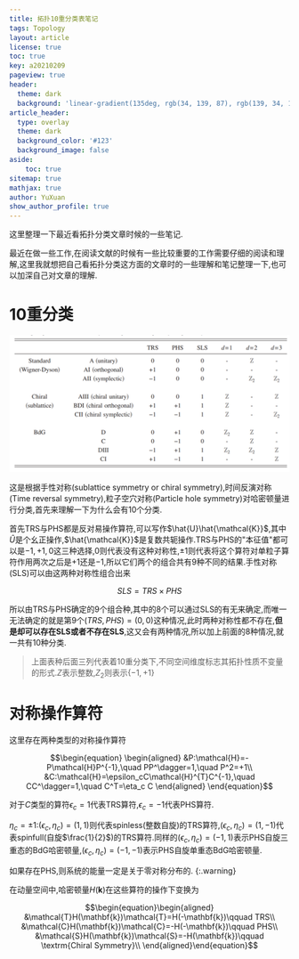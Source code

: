 ```yaml
---
title: 拓扑10重分类表笔记
tags: Topology
layout: article
license: true
toc: true
key: a20210209
pageview: true
header:
  theme: dark
  background: 'linear-gradient(135deg, rgb(34, 139, 87), rgb(139, 34, 139))'
article_header:
  type: overlay
  theme: dark
  background_color: '#123'
  background_image: false
aside:
    toc: true
sitemap: true
mathjax: true
author: YuXuan
show_author_profile: true
---
```

这里整理一下最近看拓扑分类文章时候的一些笔记.
<!--more-->
最近在做一些工作,在阅读文献的时候有一些比较重要的工作需要仔细的阅读和理解,这里我就想把自己看拓扑分类这方面的文章时的一些理解和笔记整理一下,也可以加深自己对文章的理解.
# 10重分类
![png](/assets/images/topology/AT-ten.png)

这是根据手性对称(sublattice symmetry or chiral symmetry),时间反演对称(Time reversal symmetry),粒子空穴对称(Particle hole symmetry)对哈密顿量进行分类,首先来理解一下为什么会有10个分类.

首先TRS与PHS都是反对易操作算符,可以写作$\hat{U}\hat{\mathcal{K}}$,其中$\hat{U}$是个幺正操作,$\hat{\mathcal{K}}$是复数共轭操作.TRS与PHS的"本征值"都可以是$-1,+1,0$这三种选择,$0$则代表没有这种对称性,$\pm 1$则代表将这个算符对单粒子算符作用两次之后是$+1$还是$-1$,所以它们两个的组合共有$9$种不同的结果.手性对称(SLS)可以由这两种对称性组合出来

$$SLS=TRS\times PHS$$

所以由TRS与PHS确定的9个组合种,其中的8个可以通过SLS的有无来确定,而唯一无法确定的就是第9个$(TRS,PHS)=(0,0)$这种情况,此时两种对称性都不存在,**但是却可以存在SLS或者不存在SLS**,这又会有两种情况,所以加上前面的8种情况,就一共有10种分类.

> 上面表种后面三列代表着10重分类下,不同空间维度标志其拓扑性质不变量的形式.$Z$表示整数,$Z_2$则表示$\{-1,+1\}$

# 对称操作算符
这里存在两种类型的对称操作算符

$$\begin{equation}
\begin{aligned}
&P:\mathcal{H}=-P\mathcal{H}P^{-1},\quad PP^\dagger=1,\quad P^2=+1\\
&C:\mathcal{H}=\epsilon_cC\mathcal{H}^{T}C^{-1},\quad CC^\dagger=1,\quad C^T=\eta_c C
\end{aligned}
\end{equation}$$

对于$C$类型的算符$\epsilon_c=1$代表TRS算符,$\epsilon_c=-1$代表PHS算符.

$\eta_c=\pm 1$:$(\epsilon_c,\eta_c)=(1,1)$则代表spinless(整数自旋)的TRS算符,$(\epsilon_c,\eta_c)=(1,-1)$代表spinfull(自旋$\frac{1}{2}$)的TRS算符.同样的$(\epsilon_c,\eta_c)=(-1,1)$表示PHS自旋三重态的BdG哈密顿量,$(\epsilon_c,\eta_c)=(-1,-1)$表示PHS自旋单重态BdG哈密顿量.

如果存在PHS,则系统的能量一定是关于零对称分布的.
{:.warning}

在动量空间中,哈密顿量$H(\mathbf{k})$在这些算符的操作下变换为

$$\begin{equation}\begin{aligned}
&\mathcal{T}H(\mathbf{k})\mathcal{T}=H(-\mathbf{k})\qquad TRS\\
&\mathcal{C}H(\mathbf{k})\mathcal{C}=-H(-\mathbf{k})\qquad PHS\\
&\mathcal{S}H(\mathbf{k})\mathcal{S}=-H(\mathbf{k})\qquad \textrm{Chiral Symmetry}\\
\end{aligned}\end{equation}$$




